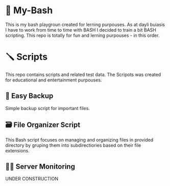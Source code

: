 # 🚙 My-Bash
This is my bash playgroun created for lerning purpouses. As at dayli buiasis I have to work from time to time with BASH I decided to train a bit BASH scripting. This repo is totally for fun and lerning purpouses - in this order.

# 🪛 Scripts
This repo contains scripts and related test data. The Scripots was created for educational and entertainment purpouses.

## 🦺 Easy Backup
Simple backup script for important files. 

## 🗃️ File Organizer Script
This Bash script focuses on managing and organizing files in provided directory by gruping them into subdirectiories based on their file extensions. 

## 🐕‍🦺 Server Monitoring
UNDER CONSTRUCTION

